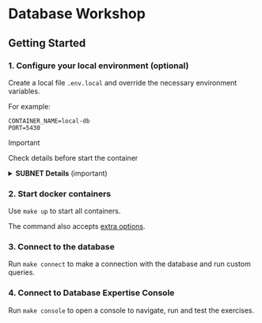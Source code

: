 # Database Workshop

## Getting Started

### 1. Configure your local environment (optional)
Create a local file `.env.local` and override the necessary environment variables. 

For example:
```.env.local
CONTAINER_NAME=local-db
PORT=5430
```



> [!IMPORTANT]
> Check details before start the container

<details>
    <summary><b>SUBNET Details</b> (important)</summary>

The container use a default subnet defined at .env file. It is recommended to verify the subnet range to avoid 
conflicts with other docker networks or/and VPNs

Use the following command to validate the subnet range:
    
    ip l r

You also can check existing docker network using

    docker network list
    docker network inspect <network>
</details>

### 2. Start docker containers
Use `make up` to start all containers.

The command also accepts [extra options](https://docs.docker.com/reference/cli/docker/compose/up/#options).

### 3. Connect to the database
Run `make connect` to make a connection with the database and run custom queries.

### 4. Connect to Database Expertise Console
Run `make console` to open a console to navigate, run and test the exercises.